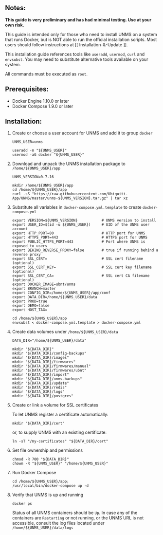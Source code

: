 ## Notes:

**This guide is very preliminary and has had minimal testing. Use at your own risk.**

This guide is intended only for those who need to install UNMS on a system that runs Docker, but is NOT able to run the official installation scripts. Most users should follow instructions at [[ Installation-&-Update ]].

This installation guide references tools like `useradd`, `usermod`, `curl` and `envsubst`. You may need to substitute alternative tools available on your system.

All commands must be executed as `root`.

## Prerequisites:
- Docker Engine 1.10.0 or later
- Docker Compose 1.9.0 or later

## Installation:

1) Create or choose a user account for UNMS and add it to group `docker`
    ```
    UNMS_USER=unms

    useradd -m "${UNMS_USER}"
    usermod -aG docker "${UNMS_USER}"
    ```

0) Download and unpack the UNMS installation package to `/home/${UNMS_USER}/app`
    ```
    UNMS_VERSION=0.7.16

    mkdir /home/${UNMS_USER}/app
    cd /home/${UNMS_USER}/app
    curl -sS "https://raw.githubusercontent.com/Ubiquiti-App/UNMS/master/unms-${UNMS_VERSION}.tar.gz" | tar xz
    ```

0) Substitute all variables in `docker-compose.yml.template` to create `docker-compose.yml`
    ```
    export VERSION=${UNMS_VERSION}           # UNMS version to install
    export USER_ID=$(id -u ${UNMS_USER})     # UID of the UNMS user account
    export HTTP_PORT=80                      # HTTP port for UNMS
    export HTTPS_PORT=443                    # HTTPS port for UNMS
    export PUBLIC_HTTPS_PORT=443             # Port where UNMS is exposed to users
    export BEHIND_REVERSE_PROXY=false        # true if running behind a reverse proxy
    export SSL_CERT=                         # SSL cert filename (optional)
    export SSL_CERT_KEY=                     # SSL cert key filename (optional)
    export SSL_CERT_CA=                      # SSL cert CA filename (optional)
    export DOCKER_IMAGE=ubnt/unms
    export BRANCH=master
    export CONFIG_DIR=/home/${UNMS_USER}/app/conf
    export DATA_DIR=/home/${UNMS_USER}/data
    export PROD=true
    export DEMO=false
    export HOST_TAG=

    cd /home/${UNMS_USER}/app 
    envsubst < docker-compose.yml.template > docker-compose.yml
    ```

0) Create data volumes under `/home/${UNMS_USER}/data`
    ```
    DATA_DIR="/home/${UNMS_USER}/data"

    mkdir "${DATA_DIR}"
    mkdir "${DATA_DIR}/config-backups"
    mkdir "${DATA_DIR}/images"
    mkdir "${DATA_DIR}/firmwares"
    mkdir "${DATA_DIR}/firmwares/manual"
    mkdir "${DATA_DIR}/firmwares/ubnt"
    mkdir "${DATA_DIR}/import"
    mkdir "${DATA_DIR}/unms-backups"
    mkdir "${DATA_DIR}/update"
    mkdir "${DATA_DIR}/redis"
    mkdir "${DATA_DIR}/logs"
    mkdir "${DATA_DIR}/postgres"
    ````

0) Create or link a volume for SSL certificates
    
    To let UNMS register a certificate automatically:
    ```
    mkdir "${DATA_DIR}/cert"
    ```
    or, to supply UNMS with an existing certificate:
    ```
    ln -sT "/my-certificates" "${DATA_DIR}/cert"
    ```

0) Set file ownership and permissions
    ```
    chmod -R 700 "${DATA_DIR}"
    chown -R "${UNMS_USER}" "/home/${UNMS_USER}"
    ```

0) Run Docker Compose
    ```
    cd /home/${UNMS_USER}/app;
    /usr/local/bin/docker-compose up -d
    ```

0) Verify that UNMS is up and running
    ```
    docker ps
    ```
    Status of all UNMS containers should be `Up`. In case any of the containers are `Restarting` or not running, or the UNMS URL is not accessible, consult the log files located under `/home/${UNMS_USER}/data/logs`